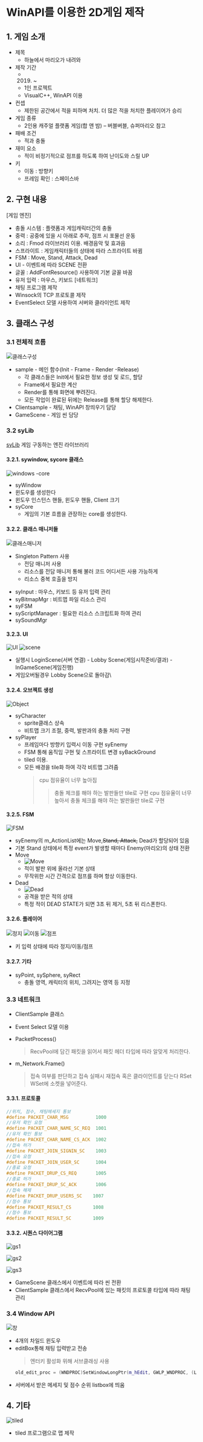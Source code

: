 # WinAPI를 이용한 2D게임 제작

## 1. 게임 소개
- 제목
  + 하늘에서 마리오가 내려와
- 제작 기간 
  + 2019. ~ 
  + 1인 프로젝트
  + VisualC++, WinAPI 이용
- 컨셉
  + 제한된 공간에서 적을 피하며 처치. 더 많은 적을 처치한 플레이어가 승리
- 게임 종류
  + 2인용 캐주얼 플랫폼 게임(합 앤 밤) – 버블버블, 슈퍼마리오 참고
- 패배 조건
  + 적과 충돌
- 재미 요소 
  + 적이 비정기적으로 점프를 하도록 하여 난이도와 스릴 UP
- 키
  + 이동 : 방향키
  + 프레임 확인 : 스페이스바
  
## 2. 구현 내용
[게임 엔진]
- 충돌 시스템 : 플랫폼과 게임캐릭터간의 충돌
- 중력 : 공중에 있을 시 아래로 추락, 점프 시 포물선 운동
- 소리 : Fmod 라이브러리 이용. 배경음악 및 효과음
- 스프라이트 : 게임캐릭터들의 상태에 따라 스프라이트 바뀜
- FSM : Move, Stand, Attack, Dead
- UI - 이벤트에 따라 SCENE 전환
- 글꼴 : AddFontResource() 사용하여 기본 글꼴 바꿈
- 유저 입력 : 마우스, 키보드
[네트워크]
- 채팅 프로그램 제작
- Winsock의 TCP 프로토콜 제작
- EventSelect 모델 사용하여 서버와 클라이언트 제작
## 3. 클래스 구성
### 3.1 전체적 흐름
![클래스구성](./img/%ED%81%B4%EB%9E%98%EC%8A%A4%EA%B5%AC%EC%84%B1.png)

- sample - 메인 함수(Init - Frame - Render -Release)
  - 각 클래스들은 Init에서 필요한 정보 생성 및 로드, 할당
  - Frame에서 필요한 계산
  - Render를 통해 화면에 뿌려진다. 
  - 모든 작업이 완료된 뒤에는 Release를 통해 할당 해제한다.
- Clientsample - 채팅, WinAPI 창띄우기 담당
- GameScene - 게임 씬 담당

### 3.2 syLib
[syLib](https://github.com/siyeon-lee/GunterChat/tree/master/syLib"syLib")
게임 구동하는 엔진 라이브러리

#### 3.2.1. sywindow, sycore 클래스
![windows -core](./img/corewindow.png)
 - syWindow
  - 윈도우를 생성한다
  - 윈도우 인스턴스 핸들, 윈도우 핸들, Client 크기 
- syCore
  - 게임의 기본 흐름을 관장하는 core를 생성한다.

#### 3.2.2. 클래스 매니저들
![클래스매니저](./img/클래스매니저.png)
- Singleton Pattern 사용
  - 전담 매니저 사용
  - 리소스를 전담 매니저 통해 불러 코드 어디서든 사용 가능하게
  - 리소스 중복 호출을 방지
+ syInput : 마우스, 키보드 등 유저 입력 관리
+ syBitmapMgr : 비트맵 파일 리소스 관리
+ syFSM 
+ syScriptManager : 필요한 리소스 스크립트화 하여 관리
+ sySoundMgr

#### 3.2.3. UI
 ![UI](./img/UI.png)
 ![scene](./img/scene.png)
 - 실행시 LoginScene(서버 연결) - Lobby Scene(게임시작준비/결과) - InGameScene(게임진행) 
 - 게임오버될경우 Lobby Scene으로 돌아감\
 
 
#### 3.2.4. 오브젝트 생성
 ![Object](./img/오브젝트.png)
- syCharacter
   - sprite클래스 상속
   - 비트맵 크기 조절, 중력, 발판과의 충돌 처리 구현
- syPlayer
  - 프레임마다 방향키 입력시 이동 구현
syEnemy
  - FSM 통해 움직임 구현 및 스프라이트 변경
syBackGround
  - tiled 이용.
  - 모든 배경을 tile화 하여 각각 비트맵 그려줌
    > cpu 점유율이 너무 높아짐
    >> 충돌 체크를 해야 하는 발판들만 tile로 구현 
    > cpu 점유율이 너무 높아서 충돌 체크를 해야 하는 발판들만 tile로 구현 
       
#### 3.2.5. FSM
 ![FSM](./img/FSM.png)
- syEnemy의 m_ActionList에는 Move,~~Stand, Attack,~~ Dead가 할당되어 있음
- 기본 Stand 상태에서 특정 event가 발생할 때마다 Enemy(마리오)의 상태 전환
- Move
  - ![Move](./img/Move.png)
  - 적이 발판 위에 올라선 기본 상태
  - 무작위한 시간 간격으로 점프를 하며 항상 이동한다.
- Dead
  - ![Dead](./img/Dead.png)
  - 공격을 받은 적의 상태
  - 특정 적이 DEAD STATE가 되면 3초 뒤 제거, 5초 뒤 리스폰한다.
  
#### 3.2.6. 플레이어

![정지](./img/정지.png)
![이동](./img/이동.png)
![점프](./img/점프.png)
- 키 입력 상태에 따라 정지/이동/점프
  
#### 3.2.7. 기타
- syPoint, sySphere, syRect
   - 충돌 영역, 캐릭터의 위치, 그려지는 영역 등 지정


### 3.3 네트워크
- ClientSample 클래스
- Event Select 모델 이용

- PacketProcess()
  >RecvPool에 담긴 패킷을 읽어서 패킷 헤더 타입에 따라 알맞게 처리한다.
- m_Network.Frame() 
  > 접속 여부를 판단하고 접속 실패시 재접속 혹은 클라이언트를 닫는다
  > RSet WSet에 소켓을 넣어준다.

#### 3.3.1. 프로토콜
```C++
//위치, 점수, 채팅메세지 통보
#define PACKET_CHAR_MSG			 1000 
//유저 확인 요청
#define PACKET_CHAR_NAME_SC_REQ  1001
//유저 확인 통보
#define PACKET_CHAR_NAME_CS_ACK  1002 
//접속 허가
#define PACKET_JOIN_SIGNIN_SC	 1003 
//접속 요청
#define PACKET_JOIN_USER_SC		 1004 
//종료 요청
#define PACKET_DRUP_CS_REQ		 1005 
//종료 허가
#define PACKET_DRUP_SC_ACK		 1006 
//접속 해제
#define PACKET_DRUP_USERS_SC	1007 
//점수 통보
#define PACKET_RESULT_CS		1008	
//점수 통보
#define PACKET_RESULT_SC		1009
```
#### 3.3.2. 시퀀스 다이어그램
 ![gs1](./img/gs1.png)
 
 ![gs2](./img/gs2.png)
 
 ![gs3](./img/gs3.png)
 
 - GameScene 클래스에서 이벤트에 따라 씬 전환
 - ClientSample 클래스에서 RecvPool에 있는 패킷의 프로토콜 타입에 따라 채팅 관리
  
### 3.4 Window API
![창](./img/clientsample.png)
  - 4개의 차일드 윈도우
  - editBox통해 채팅 입력받고 전송
    > 엔터키 활성화 위해 서브클래싱 사용
    ```C++
    old_edit_proc = (WNDPROC)SetWindowLongPtr(m_hEdit, GWLP_WNDPROC, (LONG_PTR)myEditProc);
    ```
  - 서버에서 받은 메세지 및 점수 순위 listbox에 띄움


## 4. 기타
 ![tiled](./img/tiled.png)
 - tiled 프로그램으로 맵 제작
